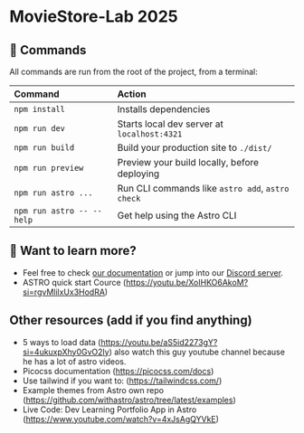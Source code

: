 # MovieStore-Lab 2025

## 🧞 Commands

All commands are run from the root of the project, from a terminal:

| Command                   | Action                                           |
| :------------------------ | :----------------------------------------------- |
| `npm install`             | Installs dependencies                            |
| `npm run dev`             | Starts local dev server at `localhost:4321`      |
| `npm run build`           | Build your production site to `./dist/`          |
| `npm run preview`         | Preview your build locally, before deploying     |
| `npm run astro ...`       | Run CLI commands like `astro add`, `astro check` |
| `npm run astro -- --help` | Get help using the Astro CLI                     |

## 👀 Want to learn more?

- Feel free to check [our documentation](https://docs.astro.build) or jump into our [Discord server](https://astro.build/chat).
- ASTRO quick start Cource (https://youtu.be/XoIHKO6AkoM?si=rgvMlilxUx3HodRA)

## Other resources (add if you find anything)

- 5 ways to load data (https://youtu.be/aS5id2273gY?si=4ukuxpXhy0GvO2ly) also watch this guy youtube channel because he has a lot of astro videos.
- Picocss documentation (https://picocss.com/docs)
- Use tailwind if you want to: (https://tailwindcss.com/)
- Example themes from Astro own repo (https://github.com/withastro/astro/tree/latest/examples)
- Live Code: Dev Learning Portfolio App in Astro (https://www.youtube.com/watch?v=4xJsAgQYVkE)
